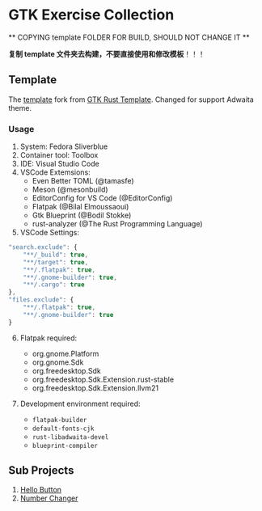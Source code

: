 # GTK Exercise Collection

** COPYING template FOLDER FOR BUILD, SHOULD NOT CHANGE IT **

**复制 template 文件夹去构建，不要直接使用和修改模板**！！！

## Template

The [template](template/) fork from [GTK Rust Template](https://gitlab.gnome.org/World/Rust/gtk-rust-template). Changed for support Adwaita theme.

### Usage

1. System: Fedora Sliverblue
2. Container tool: Toolbox
3. IDE: Visual Studio Code
4. VSCode Extemsions:
    - Even Better TOML (@tamasfe)
    - Meson (@mesonbuild)
    - EditorConfig for VS Code (@EditorConfig)
    - Flatpak (@Bilal Elmoussaoui)
    - Gtk Blueprint (@Bodil Stokke)
    - rust-analyzer (@The Rust Programming Language)
5. VSCode Settings:

```js
"search.exclude": {
    "**/_build": true,
    "**/target": true,
    "**/.flatpak": true,
    "**/.gnome-builder": true,
    "**/.cargo": true
},
"files.exclude": {
    "**/.flatpak": true,
    "**/.gnome-builder": true
}
```

6. Flatpak required:
    - org.gnome.Platform
    - org.gnome.Sdk
    - org.freedesktop.Sdk
    - org.freedesktop.Sdk.Extension.rust-stable
    - org.freedesktop.Sdk.Extension.llvm21

7. Development environment required:
    - `flatpak-builder`
    - `default-fonts-cjk`
    - `rust-libadwaita-devel`
    - `blueprint-compiler`

## Sub Projects

1. [Hello Button](hello_button/)
2. [Number Changer](number_changer/)

